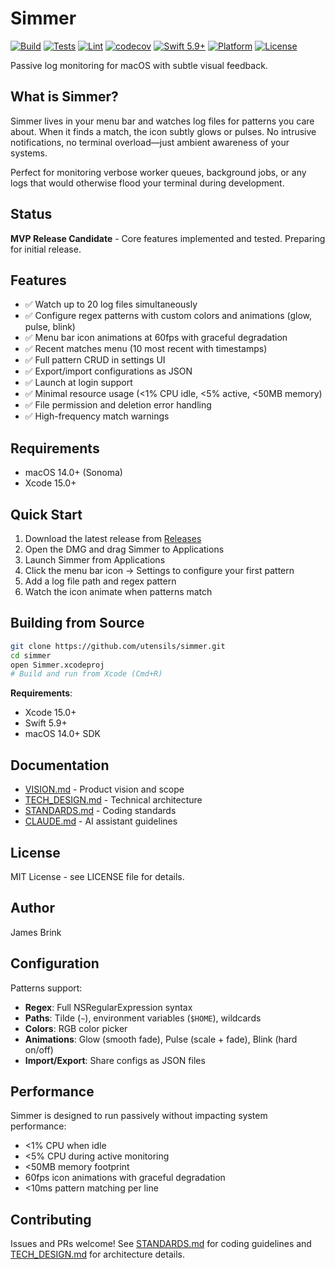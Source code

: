 # Simmer

[![Build](https://github.com/utensils/Simmer/actions/workflows/build.yml/badge.svg?branch=main)](https://github.com/utensils/Simmer/actions/workflows/build.yml)
[![Tests](https://github.com/utensils/Simmer/actions/workflows/test.yml/badge.svg?branch=main)](https://github.com/utensils/Simmer/actions/workflows/test.yml)
[![Lint](https://github.com/utensils/Simmer/actions/workflows/lint.yml/badge.svg?branch=main)](https://github.com/utensils/Simmer/actions/workflows/lint.yml)
[![codecov](https://codecov.io/gh/utensils/Simmer/branch/main/graph/badge.svg)](https://codecov.io/gh/utensils/Simmer)
[![Swift 5.9+](https://img.shields.io/badge/Swift-5.9+-orange.svg)](https://swift.org)
[![Platform](https://img.shields.io/badge/platform-macOS%2014.0+-blue.svg)](https://www.apple.com/macos)
[![License](https://img.shields.io/badge/license-MIT-green.svg)](LICENSE)

Passive log monitoring for macOS with subtle visual feedback.

## What is Simmer?

Simmer lives in your menu bar and watches log files for patterns you care about. When it finds a match, the icon subtly glows or pulses. No intrusive notifications, no terminal overload—just ambient awareness of your systems.

Perfect for monitoring verbose worker queues, background jobs, or any logs that would otherwise flood your terminal during development.

## Status

**MVP Release Candidate** - Core features implemented and tested. Preparing for initial release.

## Features

- ✅ Watch up to 20 log files simultaneously
- ✅ Configure regex patterns with custom colors and animations (glow, pulse, blink)
- ✅ Menu bar icon animations at 60fps with graceful degradation
- ✅ Recent matches menu (10 most recent with timestamps)
- ✅ Full pattern CRUD in settings UI
- ✅ Export/import configurations as JSON
- ✅ Launch at login support
- ✅ Minimal resource usage (<1% CPU idle, <5% active, <50MB memory)
- ✅ File permission and deletion error handling
- ✅ High-frequency match warnings

## Requirements

- macOS 14.0+ (Sonoma)
- Xcode 15.0+

## Quick Start

1. Download the latest release from [Releases](https://github.com/utensils/simmer/releases)
2. Open the DMG and drag Simmer to Applications
3. Launch Simmer from Applications
4. Click the menu bar icon → Settings to configure your first pattern
5. Add a log file path and regex pattern
6. Watch the icon animate when patterns match

## Building from Source

```bash
git clone https://github.com/utensils/simmer.git
cd simmer
open Simmer.xcodeproj
# Build and run from Xcode (Cmd+R)
```

**Requirements**:
- Xcode 15.0+
- Swift 5.9+
- macOS 14.0+ SDK

## Documentation

- [VISION.md](VISION.md) - Product vision and scope
- [TECH_DESIGN.md](TECH_DESIGN.md) - Technical architecture
- [STANDARDS.md](STANDARDS.md) - Coding standards
- [CLAUDE.md](CLAUDE.md) - AI assistant guidelines

## License

MIT License - see LICENSE file for details.

## Author

James Brink

## Configuration

Patterns support:
- **Regex**: Full NSRegularExpression syntax
- **Paths**: Tilde (`~`), environment variables (`$HOME`), wildcards
- **Colors**: RGB color picker
- **Animations**: Glow (smooth fade), Pulse (scale + fade), Blink (hard on/off)
- **Import/Export**: Share configs as JSON files

## Performance

Simmer is designed to run passively without impacting system performance:
- <1% CPU when idle
- <5% CPU during active monitoring
- <50MB memory footprint
- 60fps icon animations with graceful degradation
- <10ms pattern matching per line

## Contributing

Issues and PRs welcome! See [STANDARDS.md](STANDARDS.md) for coding guidelines and [TECH_DESIGN.md](TECH_DESIGN.md) for architecture details.
